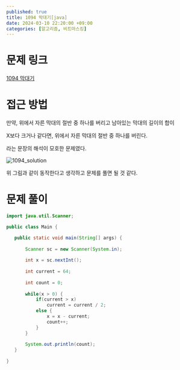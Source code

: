 ```yaml
---
published: true
title: 1094 막대기[java]
date: 2024-03-10 22:20:00 +09:00
categories: [알고리즘, 비트마스킹]
---
```

# 문제 링크
[1094 막대기](https://www.acmicpc.net/problem/1094)

# 접근 방법
만약, 위에서 자른 막대의 절반 중 하나를 버리고 남아있는 막대의 길이의 합이 

X보다 크거나 같다면, 위에서 자른 막대의 절반 중 하나를 버린다.

라는 문장의 해석이 모호한 문제였다. 

![1094_solution](https://github.com/patchpark/patchpark.github.io/assets/116805893/39e31bb7-ae82-4690-9063-aef281b3afad)

 위 그림과 같이 동작한다고 생각하고 문제를 풀면 될 것 같다.

 # 문제 풀이
 ```java
import java.util.Scanner;

public class Main {

	public static void main(String[] args) {
		
		Scanner sc = new Scanner(System.in);
		
		int x = sc.nextInt();
		
		int current = 64;
		
		int count = 0;
		
		while(x > 0) {
			if(current > x)
				current = current / 2;
			else {
				x = x - current;
				count++;
			}
		}
		
		System.out.println(count);
	}
	
}

 ```